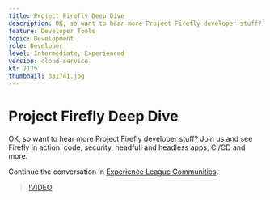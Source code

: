 ```yaml
---
title: Project Firefly Deep Dive
description: OK, so want to hear more Project Firefly developer stuff? Join us and see Firefly in action - code, security, headfull and headless apps, CI/CD and more.
feature: Developer Tools
topic: Development
role: Developer
level: Intermediate, Experienced
version: cloud-service
kt: 7175
thumbnail: 331741.jpg
---
```


# Project Firefly Deep Dive 

OK, so want to hear more Project Firefly developer stuff? Join us and see Firefly in action: code, security, headfull and headless apps, CI/CD and more.

Continue the conversation in <a href="http://adobe.ly/36Yd3v6">Experience League Communities</a>.

>[!VIDEO](https://video.tv.adobe.com/v/331741/?quality=12&learn=on&hidetitle=true)